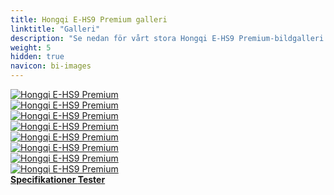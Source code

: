 ```yaml
---
title: Hongqi E-HS9 Premium galleri
linktitle: "Galleri"
description: "Se nedan för vårt stora Hongqi E-HS9 Premium-bildgalleri. Klicka på bilderna för högupplösta versioner."
weight: 5
hidden: true
navicon: bi-images
---
```

<!-- markdownlint-disable MD033 -->
<div class="row" id ="my-gallery">
	<div class="pswp-grid-item col-6 col-md-4">
		<a href="https://media.evkx.net/multimedia/models/hongqi/e-hs9/e-hs9_premium/exterior_1.jpg"
data-pswp-src="https://media.evkx.net/multimedia/models/hongqi/e-hs9/e-hs9_premium/exterior_1.jpg"
data-pswp-width="3000"
data-pswp-height="1757" 
target="_blank">
			<img src="https://media.evkx.net/multimedia/models/hongqi/e-hs9/e-hs9_premium/exterior_1_xst.jpg" alt="Hongqi E-HS9 Premium" class="img-fluid " />
		</a>
	</div>
	<div class="pswp-grid-item col-6 col-md-4">
		<a href="https://media.evkx.net/multimedia/models/hongqi/e-hs9/e-hs9_premium/exterior_2.jpg"
data-pswp-src="https://media.evkx.net/multimedia/models/hongqi/e-hs9/e-hs9_premium/exterior_2.jpg"
data-pswp-width="3000"
data-pswp-height="2191" 
target="_blank">
			<img src="https://media.evkx.net/multimedia/models/hongqi/e-hs9/e-hs9_premium/exterior_2_xst.jpg" alt="Hongqi E-HS9 Premium" class="img-fluid " />
		</a>
	</div>
	<div class="pswp-grid-item col-6 col-md-4">
		<a href="https://media.evkx.net/multimedia/models/hongqi/e-hs9/e-hs9_premium/exterior_3.jpg"
data-pswp-src="https://media.evkx.net/multimedia/models/hongqi/e-hs9/e-hs9_premium/exterior_3.jpg"
data-pswp-width="1760"
data-pswp-height="820" 
target="_blank">
			<img src="https://media.evkx.net/multimedia/models/hongqi/e-hs9/e-hs9_premium/exterior_3_xst.jpg" alt="Hongqi E-HS9 Premium" class="img-fluid " />
		</a>
	</div>
	<div class="pswp-grid-item col-6 col-md-4">
		<a href="https://media.evkx.net/multimedia/models/hongqi/e-hs9/e-hs9_premium/exterior_4.jpg"
data-pswp-src="https://media.evkx.net/multimedia/models/hongqi/e-hs9/e-hs9_premium/exterior_4.jpg"
data-pswp-width="1137"
data-pswp-height="758" 
target="_blank">
			<img src="https://media.evkx.net/multimedia/models/hongqi/e-hs9/e-hs9_premium/exterior_4_xst.jpg" alt="Hongqi E-HS9 Premium" class="img-fluid " />
		</a>
	</div>
	<div class="pswp-grid-item col-6 col-md-4">
		<a href="https://media.evkx.net/multimedia/models/hongqi/e-hs9/e-hs9_premium/headlights_1.jpg"
data-pswp-src="https://media.evkx.net/multimedia/models/hongqi/e-hs9/e-hs9_premium/headlights_1.jpg"
data-pswp-width="851"
data-pswp-height="686" 
target="_blank">
			<img src="https://media.evkx.net/multimedia/models/hongqi/e-hs9/e-hs9_premium/headlights_1_xst.jpg" alt="Hongqi E-HS9 Premium" class="img-fluid " />
		</a>
	</div>
	<div class="pswp-grid-item col-6 col-md-4">
		<a href="https://media.evkx.net/multimedia/models/hongqi/e-hs9/e-hs9_premium/interior_1.jpg"
data-pswp-src="https://media.evkx.net/multimedia/models/hongqi/e-hs9/e-hs9_premium/interior_1.jpg"
data-pswp-width="1760"
data-pswp-height="686" 
target="_blank">
			<img src="https://media.evkx.net/multimedia/models/hongqi/e-hs9/e-hs9_premium/interior_1_xst.jpg" alt="Hongqi E-HS9 Premium" class="img-fluid " />
		</a>
	</div>
	<div class="pswp-grid-item col-6 col-md-4">
		<a href="https://media.evkx.net/multimedia/models/hongqi/e-hs9/e-hs9_premium/main_1.jpg"
data-pswp-src="https://media.evkx.net/multimedia/models/hongqi/e-hs9/e-hs9_premium/main_1.jpg"
data-pswp-width="3000"
data-pswp-height="2050" 
target="_blank">
			<img src="https://media.evkx.net/multimedia/models/hongqi/e-hs9/e-hs9_premium/main_1_xst.jpg" alt="Hongqi E-HS9 Premium" class="img-fluid " />
		</a>
	</div>
	<div class="pswp-grid-item col-6 col-md-4">
		<a href="https://media.evkx.net/multimedia/models/hongqi/e-hs9/e-hs9_premium/screens_1.jpg"
data-pswp-src="https://media.evkx.net/multimedia/models/hongqi/e-hs9/e-hs9_premium/screens_1.jpg"
data-pswp-width="3000"
data-pswp-height="1800" 
target="_blank">
			<img src="https://media.evkx.net/multimedia/models/hongqi/e-hs9/e-hs9_premium/screens_1_xst.jpg" alt="Hongqi E-HS9 Premium" class="img-fluid " />
		</a>
	</div>
</div>
<script type="module">
  import PhotoSwipeLightbox from '/js/photoswipe-lightbox.esm.js';
    const lightbox = new PhotoSwipeLightbox({
       gallery: '#my-gallery',
        children: 'a',
        pswpModule: () => import('/js/photoswipe.esm.js')
    });
lightbox.init();
</script>
<div class="mt-3 mb-3">
<a href="../specifications/" class="text-decoration-none text-black">
<strong><i class="bi-arrow-left"></i> Specifikationer </strong>
</a>
<a href="../reviews/" class="text-decoration-none text-black float-end">
<strong>Tester <i class="bi-arrow-right"></i></strong>
</a>
</div>

